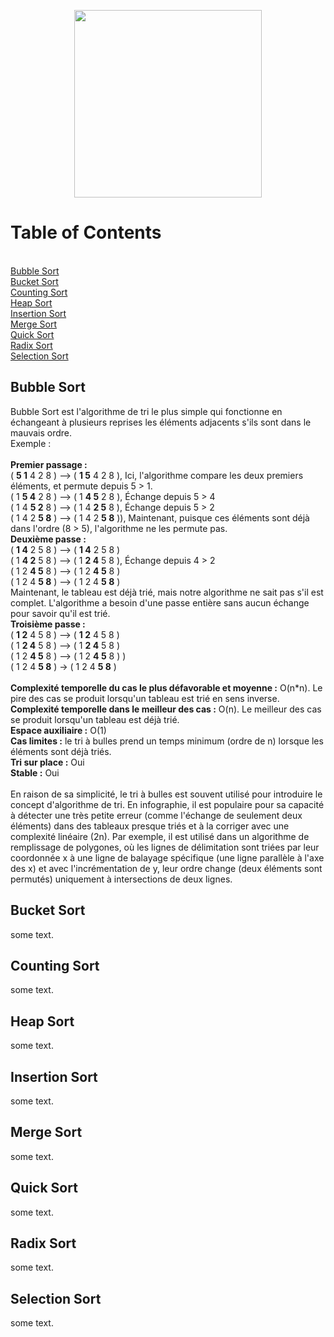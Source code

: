 <p align="center">
  <img 
    width="300"
    height="300"
    src="https://user-images.githubusercontent.com/102417356/165273721-01bca157-c51f-4bb3-8f91-f2459ea91740.gif"
  >
</p>

# Table of Contents
<br/>[Bubble Sort](#bubble-sort)
<br/>[Bucket Sort](#bucket-sort)
<br/>[Counting Sort](#counting-sort)
<br/>[Heap Sort](#heap-sort)
<br/>[Insertion Sort](#insertion-sort)
<br/>[Merge Sort](#merge-sort)
<br/>[Quick Sort](#quick-sort)
<br/>[Radix Sort](#radix-sort)
<br/>[Selection Sort](#selection-sort)

## Bubble Sort
Bubble Sort est l'algorithme de tri le plus simple qui fonctionne en échangeant à plusieurs reprises les éléments adjacents s'ils sont dans le mauvais ordre.
<br/>Exemple :  
<br/>**Premier passage :** 
<br/>( **5 1** 4 2 8 ) –> ( **1 5** 4 2 8 ), Ici, l'algorithme compare les deux premiers éléments, et permute depuis 5 > 1. 
<br/>( 1 **5 4** 2 8 ) –> ( 1 **4 5** 2 8 ), Échange depuis 5 > 4 
<br/>( 1 4 **5 2** 8 ) –> ( 1 4 **2 5** 8 ), Échange depuis 5 > 2 
<br/>( 1 4 2 **5 8** ) –> ( 1 4 2 **5 8** )), Maintenant, puisque ces éléments sont déjà dans l'ordre (8 > 5), l'algorithme ne les permute pas.
<br/>**Deuxième passe :** 
<br/>( **1 4** 2 5 8 ) –> ( **1 4** 2 5 8 ) 
<br/>( 1 **4 2** 5 8 ) –> ( 1 **2 4** 5 8 ), Échange depuis 4 > 2 
<br/>( 1 2 **4 5** 8 ) –> ( 1 2 **4 5** 8 ) 
<br/>( 1 2 4 **5 8** ) –> ( 1 2 4 **5 8** ) 
<br/>Maintenant, le tableau est déjà trié, mais notre algorithme ne sait pas s'il est complet. L'algorithme a besoin d'une passe entière sans aucun échange pour savoir qu'il est trié.
<br/>**Troisième passe :** 
<br/>( **1 2** 4 5 8 ) –> ( **1 2** 4 5 8 ) 
<br/>( 1 **2 4** 5 8 ) –> ( 1 **2 4** 5 8 ) 
<br/>( 1 2 **4 5** 8 ) –> ( 1 2 **4 5** 8 ) ) 
<br/>( 1 2 4 **5 8** ) -> ( 1 2 4 **5 8** )
<br/>
<br/>**Complexité temporelle du cas le plus défavorable et moyenne :** O(n*n). Le pire des cas se produit lorsqu'un tableau est trié en sens inverse.
<br/>**Complexité temporelle dans le meilleur des cas :** O(n). Le meilleur des cas se produit lorsqu'un tableau est déjà trié.
<br/>**Espace auxiliaire :** O(1)
<br/>**Cas limites :** le tri à bulles prend un temps minimum (ordre de n) lorsque les éléments sont déjà triés.
<br/>**Tri sur place :** Oui
<br/>**Stable :** Oui
<br/><br/>En raison de sa simplicité, le tri à bulles est souvent utilisé pour introduire le concept d'algorithme de tri. 
En infographie, il est populaire pour sa capacité à détecter une très petite erreur (comme l'échange de seulement deux éléments) dans des tableaux presque triés et à la corriger avec une complexité linéaire (2n). Par exemple, il est utilisé dans un algorithme de remplissage de polygones, où les lignes de délimitation sont triées par leur coordonnée x à une ligne de balayage spécifique (une ligne parallèle à l'axe des x) et avec l'incrémentation de y, leur ordre change (deux éléments sont permutés) uniquement à intersections de deux lignes.

## Bucket Sort
some text.
## Counting Sort
some text.
## Heap Sort
some text.
## Insertion Sort
some text.
## Merge Sort
some text.
## Quick Sort
some text.
## Radix Sort
some text.
## Selection Sort
some text.
